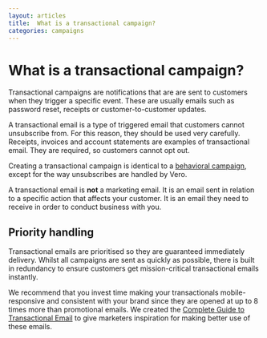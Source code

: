```yaml
---
layout: articles
title:  What is a transactional campaign?
categories: campaigns
---
```


# What is a transactional campaign?

Transactional campaigns are notifications that are are sent to customers when they trigger a specific event. These are usually emails such as password reset, receipts or customer-to-customer updates.

A transactional email is a type of triggered email that customers cannot unsubscribe from. For this reason, they should be used very carefully. Receipts, invoices and account statements are examples of transactional email. They are required, so customers cannot opt out.

Creating a transactional campaign is identical to a [behavioral campaign](http://www.getvero.com/help/getting-started/behavioral-email-campaigns/), except for the way unsubscribes are handled by Vero.

A transactional email is **not** a marketing email. It is an email sent in relation to a specific action that affects your customer. It is an email they need to receive in order to conduct business with you.

## Priority handling

Transactional emails are prioritised so they are guaranteed immediately delivery. Whilst all campaigns are sent as quickly as possible, there is built in redundancy to ensure customers get mission-critical transactional emails instantly.

We recommend that you invest time making your transactionals mobile-responsive and consistent with your brand since they are opened at up to 8 times more than promotional emails. We created the [Complete Guide to Transactional Email](http://blog.getvero.com/guides/the-complete-guide-to-transactional-email/) to give marketers inspiration for making better use of these emails.